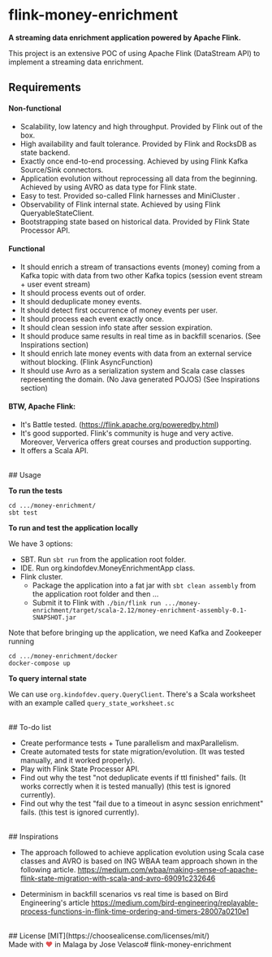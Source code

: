 # flink-money-enrichment
**A streaming data enrichment application powered by Apache Flink.**

This project is an extensive POC of using Apache Flink (DataStream API) to implement a streaming
data enrichment.

## Requirements

#### Non-functional

- Scalability, low latency and high throughput. Provided by Flink out of the box. 
- High availability and fault tolerance. Provided by Flink and RocksDB as state backend.
- Exactly once end-to-end processing. Achieved by using Flink Kafka Source/Sink connectors.
- Application evolution without reprocessing all data from the beginning. Achieved by using AVRO as data type for Flink state.
- Easy to test. Provided so-called Flink harnesses and MiniCluster .
- Observability of Flink internal state. Achieved by using Flink QueryableStateClient. 
- Bootstrapping state based on historical data. Provided by Flink State Processor API.


#### Functional

- It should enrich a stream of transactions events (money) coming from a Kafka topic with data from two other Kafka topics (session event stream + user event stream) 
- It should process events out of order.
- It should deduplicate money events.
- It should detect first occurrence of money events per user.
- It should process each event exactly once. 
- It should clean session info state after session expiration.  
- It should produce same results in real time as in backfill scenarios. (See Inspirations section)
- It should enrich late money events with data from an external service without blocking. (Flink AsyncFunction)
- It should use Avro as a serialization system and Scala case classes representing the domain. (No Java generated POJOS) (See Inspirations section)


#### BTW, Apache Flink:

- It's Battle tested. (https://flink.apache.org/poweredby.html)
- It's good supported. Flink's community is huge and very active. Moreover, Ververica offers great courses and production supporting.
- It offers a Scala API.

<br />
## Usage

**To run the tests**
```
cd .../money-enrichment/
sbt test
```

**To run and test the application locally**

We have 3 options:

- SBT. Run `sbt run` from the application root folder.
- IDE. Run org.kindofdev.MoneyEnrichmentApp class. 
- Flink cluster. 
  * Package the application into a fat jar with `sbt clean assembly` from the application root folder and then ...
  * Submit it to Flink with `./bin/flink run .../money-enrichment/target/scala-2.12/money-enrichment-assembly-0.1-SNAPSHOT.jar`
    
    
Note that before bringing up the application, we need Kafka and Zookeeper running
```
cd .../money-enrichment/docker
docker-compose up
```

**To query internal state**

We can use `org.kindofdev.query.QueryClient`. There's a Scala worksheet with an example called `query_state_worksheet.sc`

<br />
## To-do list

- Create performance tests + Tune parallelism and maxParallelism.
- Create automated tests for state migration/evolution. (It was tested manually, and it worked properly).
- Play with Flink State Processor API. 
- Find out why the test "not deduplicate events if ttl finished" fails. (It works correctly when it is tested manually) (this test is ignored currently).
- Find out why the test "fail due to a timeout in async session enrichment" fails. (this test is ignored currently).

<br />
## Inspirations

- The approach followed to achieve application evolution using Scala case classes and AVRO is based on ING WBAA team approach shown in the following article.
  https://medium.com/wbaa/making-sense-of-apache-flink-state-migration-with-scala-and-avro-69091c232646
  
- Determinism in backfill scenarios vs real time is based on Bird Engineering's article
https://medium.com/bird-engineering/replayable-process-functions-in-flink-time-ordering-and-timers-28007a0210e1

<br />
## License
[MIT](https://choosealicense.com/licenses/mit/)  

 <br />
<!-- Example #2 - inline-styled ❤ -->
Made with <span style="color: #e25555;">&#9829;</span> in Malaga by Jose Velasco# flink-money-enrichment
